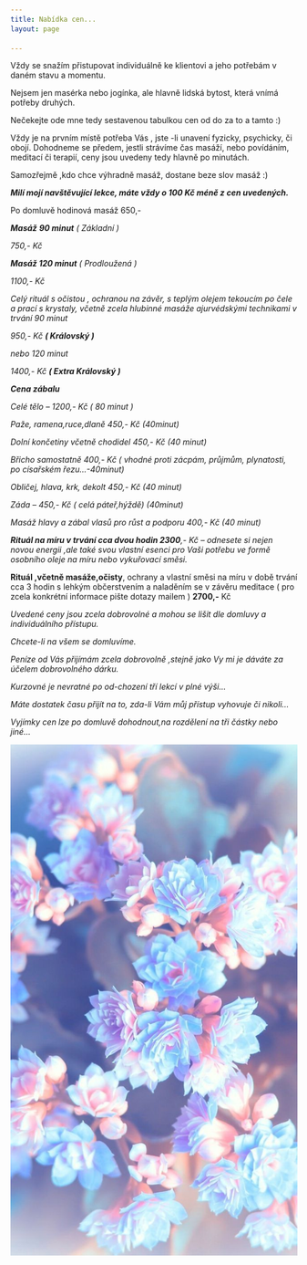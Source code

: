 ```yaml
---
title: Nabídka cen...
layout: page

---
```

Vždy se snažím přistupovat individuálně ke klientovi a jeho potřebám v daném stavu a momentu. 

Nejsem jen masérka nebo jogínka, ale hlavně lidská bytost, která vnímá potřeby druhých.

Nečekejte ode mne tedy sestavenou tabulkou cen od do za to a tamto :)

Vždy je na prvním místě potřeba Vás , jste -li unavení fyzicky, psychicky, či obojí. Dohodneme se předem, jestli strávíme čas masáží, nebo povídáním, meditací či terapií, ceny jsou uvedeny tedy hlavně po minutách. 

Samozřejmě ,kdo chce výhradně masáž, dostane beze slov masáž :)

**_Milí mojí navštěvující lekce, máte vždy o 100 Kč méně z cen uvedených._**

Po domluvě hodinová masáž 650,-

**_Masáž_** **_90 minut_** _( Základní )_

_750,- Kč_

**_Masáž 120 minut_** _( Prodloužená )_

_1100,- Kč_

_Celý rituál s očistou , ochranou na závěr, s teplým olejem tekoucím po čele a prací s krystaly, včetně zcela hlubinné masáže ajurvédskými technikami v trvání 90 minut_

_950,- Kč **( Královský )**_

_nebo 120 minut_

_1400,- Kč **( Extra Královský )**_

**_Cena zábalu_**

_Celé tělo – 1200,- Kč ( 80 minut )_

_Paže, ramena,ruce,dlaně 450,- Kč (40minut)_

_Dolní končetiny včetně chodidel 450,- Kč (40 minut)_

_Břicho samostatně 400,- Kč ( vhodné proti zácpám, průjmům, plynatosti, po císařském řezu…-40minut)_

_Obličej, hlava, krk, dekolt 450,- Kč (40 minut)_

_Záda – 450,- Kč ( celá páteř,hýždě) (40minut)_

_Masáž hlavy a zábal vlasů pro růst a podporu 400,- Kč (40 minut)_

**_Rituál na míru v trvání cca dvou hodin 2300_**_,- Kč – odnesete si nejen novou energii ,ale také svou vlastní esenci pro Vaši potřebu ve formě osobního oleje na míru nebo vykuřovací směsi._

**Rituál ,včetně masáže,očisty**, ochrany a vlastní směsi na míru v době trvání cca 3 hodin s lehkým občerstvením a naladěním se v závěru meditace ( pro zcela konkrétní informace pište dotazy mailem ) **2700,-** Kč

_Uvedené ceny jsou zcela dobrovolné a mohou se lišit dle domluvy a individuálního přístupu._

_Chcete-li na všem se domluvíme._

_Peníze od Vás přijímám zcela dobrovolně ,stejně jako Vy mi je dáváte za účelem dobrovolného dárku._

_Kurzovné je nevratné po od-chození tří lekcí v plné výši…_

_Máte dostatek času přijít na to, zda-li Vám můj přístup vyhovuje či nikoli…_

_Vyjímky cen lze po domluvě dohodnout,na rozdělení na tři částky nebo jiné…_

![](/uploads/57fbb7ebfd1817b342675a8ebc96cdd1.jpg)